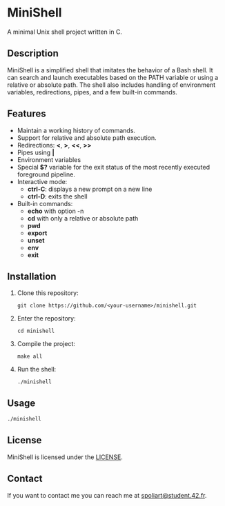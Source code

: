 # MiniShell

A minimal Unix shell project written in C.

## Description

MiniShell is a simplified shell that imitates the behavior of a Bash shell. It can search and launch executables based on the PATH variable or using a relative or absolute path. The shell also includes handling of environment variables, redirections, pipes, and a few built-in commands.

## Features

- Maintain a working history of commands.
- Support for relative and absolute path execution.
- Redirections: **<**, **>**, **<<**, **>>**
- Pipes using **|**
- Environment variables
- Special **$?** variable for the exit status of the most recently executed foreground pipeline.
- Interactive mode:
  - **ctrl-C**: displays a new prompt on a new line
  - **ctrl-D**: exits the shell
- Built-in commands:
  - **echo** with option -n
  - **cd** with only a relative or absolute path
  - **pwd**
  - **export**
  - **unset**
  - **env**
  - **exit**

## Installation

1. Clone this repository:
   ```
   git clone https://github.com/<your-username>/minishell.git
   ```
2. Enter the repository:
   ```
   cd minishell
   ```
3. Compile the project:
   ```
   make all
   ```
4. Run the shell:
   ```
   ./minishell
   ```

## Usage

```sh
./minishell
```

## License

MiniShell is licensed under the [LICENSE](LICENSE).

## Contact

If you want to contact me you can reach me at spoliart@student.42.fr.
